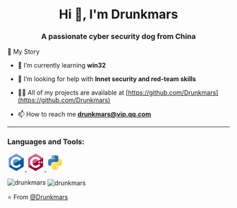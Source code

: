 <h1 align="center">Hi 👋, I'm Drunkmars</h1>
<h3 align="center">A passionate cyber security dog from China</h3>

<div>
🧑 My Story

- 🌱 I’m currently learning **win32**

- 🤝 I’m looking for help with **Innet security and red-team skills**

- 👨‍💻 All of my projects are available at [https://github.com/Drunkmars](https://github.com/Drunkmars)

- 📫 How to reach me **drunkmars@vip.qq.com**

---

<h3 align="left">Languages and Tools:</h3>
<p align="left"> <a href="https://www.cprogramming.com/" target="_blank"> <img src="https://raw.githubusercontent.com/devicons/devicon/master/icons/c/c-original.svg" alt="c" width="40" height="40"/> </a> <a href="https://www.w3schools.com/cpp/" target="_blank"> <img src="https://raw.githubusercontent.com/devicons/devicon/master/icons/cplusplus/cplusplus-original.svg" alt="cplusplus" width="40" height="40"/> </a> <a href="https://www.python.org" target="_blank"> <img src="https://raw.githubusercontent.com/devicons/devicon/master/icons/python/python-original.svg" alt="python" width="40" height="40"/> </a> </p>

<p><img align="left" src="https://github-readme-stats.vercel.app/api/top-langs?username=drunkmars&show_icons=true&locale=en&layout=compact" alt="drunkmars" /></p>

<p>&nbsp;<img align="center" src="https://github-readme-stats.vercel.app/api?username=drunkmars&show_icons=true&locale=en" alt="drunkmars" /></p>


⭐️ From [@Drunkmars](https://github.com/Drunkmars)



